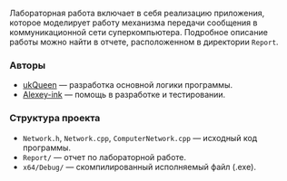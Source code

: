 Лабораторная работа включает в себя реализацию приложения, которое моделирует работу механизма передачи сообщения в коммуникационной сети суперкомпьютера. Подробное описание работы можно найти в отчете, расположенном в директории `Report`.

### Авторы

- [ukQueen](https://github.com/ukQueen) — разработка основной логики программы.
- [Alexey-ink](https://github.com/Alexey-ink) — помощь в разработке и тестировании.


### Структура проекта

- `Network.h`, `Network.cpp`, `ComputerNetwork.cpp` — исходный код программы.
- `Report/` — отчет по лабораторной работе.
- `x64/Debug/` — скомпилированный исполняемый файл (.exe).
